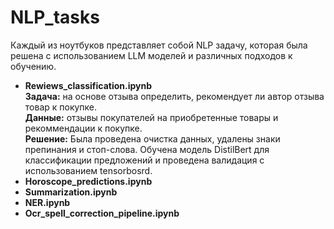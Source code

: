 # NLP_tasks

Каждый из ноутбуков представляет собой NLP задачу, которая была решена с использованием LLM моделей и различных подходов к обучению.

* **Rewiews_classification.ipynb** \
**Задача:** на основе отзыва определить, рекомендует ли автор отзыва товар к покупке. \
**Данные:** отзывы покупателей на приобретенные товары и рекоммендации к покупке.\
**Решение:** Была проведена очистка данных, удалены знаки препинания и стоп-слова. Обучена модель DistilBert для классификации предложений и проведена валидация с использованием tensorbosrd.
* **Horoscope_predictions.ipynb**
* **Summarization.ipynb**
* **NER.ipynb**
* **Ocr_spell_correction_pipeline.ipynb**
